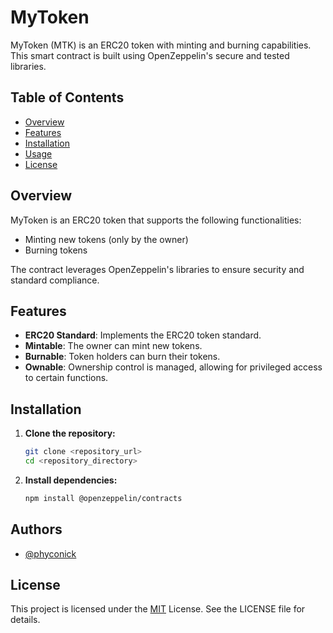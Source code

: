 # MyToken

MyToken (MTK) is an ERC20 token with minting and burning capabilities. This smart contract is built using OpenZeppelin's secure and tested libraries.

## Table of Contents
- [Overview](#overview)
- [Features](#features)
- [Installation](#installation)
- [Usage](#usage)
- [License](#license)

## Overview
MyToken is an ERC20 token that supports the following functionalities:
- Minting new tokens (only by the owner)
- Burning tokens

The contract leverages OpenZeppelin's libraries to ensure security and standard compliance.

## Features
- **ERC20 Standard**: Implements the ERC20 token standard.
- **Mintable**: The owner can mint new tokens.
- **Burnable**: Token holders can burn their tokens.
- **Ownable**: Ownership control is managed, allowing for privileged access to certain functions.

## Installation
1. **Clone the repository:**
    ```sh
    git clone <repository_url>
    cd <repository_directory>
    ```

2. **Install dependencies:**
    ```sh
    npm install @openzeppelin/contracts
    ```

## Authors

- [@phyconick](https://github.com/phyconick)


## License

This project is licensed under the [MIT](https://choosealicense.com/licenses/mit/) License. See the LICENSE file for details.
